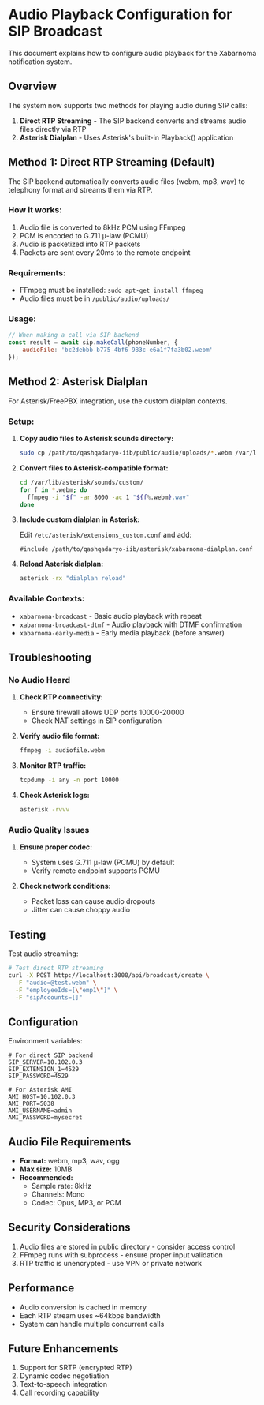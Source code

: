 # Audio Playback Configuration for SIP Broadcast

This document explains how to configure audio playback for the Xabarnoma notification system.

## Overview

The system now supports two methods for playing audio during SIP calls:

1. **Direct RTP Streaming** - The SIP backend converts and streams audio files directly via RTP
2. **Asterisk Dialplan** - Uses Asterisk's built-in Playback() application

## Method 1: Direct RTP Streaming (Default)

The SIP backend automatically converts audio files (webm, mp3, wav) to telephony format and streams them via RTP.

### How it works:
1. Audio file is converted to 8kHz PCM using FFmpeg
2. PCM is encoded to G.711 μ-law (PCMU) 
3. Audio is packetized into RTP packets
4. Packets are sent every 20ms to the remote endpoint

### Requirements:
- FFmpeg must be installed: `sudo apt-get install ffmpeg`
- Audio files must be in `/public/audio/uploads/`

### Usage:
```javascript
// When making a call via SIP backend
const result = await sip.makeCall(phoneNumber, {
    audioFile: 'bc2debbb-b775-4bf6-983c-e6a1f7fa3b02.webm'
});
```

## Method 2: Asterisk Dialplan

For Asterisk/FreePBX integration, use the custom dialplan contexts.

### Setup:

1. **Copy audio files to Asterisk sounds directory:**
   ```bash
   sudo cp /path/to/qashqadaryo-iib/public/audio/uploads/*.webm /var/lib/asterisk/sounds/custom/
   ```

2. **Convert files to Asterisk-compatible format:**
   ```bash
   cd /var/lib/asterisk/sounds/custom/
   for f in *.webm; do
     ffmpeg -i "$f" -ar 8000 -ac 1 "${f%.webm}.wav"
   done
   ```

3. **Include custom dialplan in Asterisk:**
   
   Edit `/etc/asterisk/extensions_custom.conf` and add:
   ```
   #include /path/to/qashqadaryo-iib/asterisk/xabarnoma-dialplan.conf
   ```

4. **Reload Asterisk dialplan:**
   ```bash
   asterisk -rx "dialplan reload"
   ```

### Available Contexts:

- `xabarnoma-broadcast` - Basic audio playback with repeat
- `xabarnoma-broadcast-dtmf` - Audio playback with DTMF confirmation
- `xabarnoma-early-media` - Early media playback (before answer)

## Troubleshooting

### No Audio Heard

1. **Check RTP connectivity:**
   - Ensure firewall allows UDP ports 10000-20000
   - Check NAT settings in SIP configuration

2. **Verify audio file format:**
   ```bash
   ffmpeg -i audiofile.webm
   ```

3. **Monitor RTP traffic:**
   ```bash
   tcpdump -i any -n port 10000
   ```

4. **Check Asterisk logs:**
   ```bash
   asterisk -rvvv
   ```

### Audio Quality Issues

1. **Ensure proper codec:**
   - System uses G.711 μ-law (PCMU) by default
   - Verify remote endpoint supports PCMU

2. **Check network conditions:**
   - Packet loss can cause audio dropouts
   - Jitter can cause choppy audio

## Testing

Test audio streaming:
```bash
# Test direct RTP streaming
curl -X POST http://localhost:3000/api/broadcast/create \
  -F "audio=@test.webm" \
  -F "employeeIds=[\"emp1\"]" \
  -F "sipAccounts=[]"
```

## Configuration

Environment variables:
```env
# For direct SIP backend
SIP_SERVER=10.102.0.3
SIP_EXTENSION_1=4529
SIP_PASSWORD=4529

# For Asterisk AMI
AMI_HOST=10.102.0.3
AMI_PORT=5038
AMI_USERNAME=admin
AMI_PASSWORD=mysecret
```

## Audio File Requirements

- **Format:** webm, mp3, wav, ogg
- **Max size:** 10MB
- **Recommended:** 
  - Sample rate: 8kHz
  - Channels: Mono
  - Codec: Opus, MP3, or PCM

## Security Considerations

1. Audio files are stored in public directory - consider access control
2. FFmpeg runs with subprocess - ensure proper input validation
3. RTP traffic is unencrypted - use VPN or private network

## Performance

- Audio conversion is cached in memory
- Each RTP stream uses ~64kbps bandwidth
- System can handle multiple concurrent calls

## Future Enhancements

1. Support for SRTP (encrypted RTP)
2. Dynamic codec negotiation
3. Text-to-speech integration
4. Call recording capability